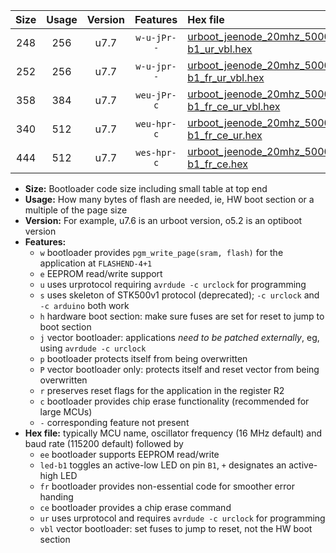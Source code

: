 |Size|Usage|Version|Features|Hex file|
|:-:|:-:|:-:|:-:|:--|
|248|256|u7.7|`w-u-jPr--`|[urboot_jeenode_20mhz_500000bps_led-b1_ur_vbl.hex](https://raw.githubusercontent.com/stefanrueger/urboot.hex/main/boards/jeenode/fcpu_20mhz/500000_bps/urboot_jeenode_20mhz_500000bps_led-b1_ur_vbl.hex)|
|252|256|u7.7|`w-u-jpr--`|[urboot_jeenode_20mhz_500000bps_led-b1_fr_ur_vbl.hex](https://raw.githubusercontent.com/stefanrueger/urboot.hex/main/boards/jeenode/fcpu_20mhz/500000_bps/urboot_jeenode_20mhz_500000bps_led-b1_fr_ur_vbl.hex)|
|358|384|u7.7|`weu-jPr-c`|[urboot_jeenode_20mhz_500000bps_ee_led-b1_fr_ce_ur_vbl.hex](https://raw.githubusercontent.com/stefanrueger/urboot.hex/main/boards/jeenode/fcpu_20mhz/500000_bps/urboot_jeenode_20mhz_500000bps_ee_led-b1_fr_ce_ur_vbl.hex)|
|340|512|u7.7|`weu-hpr-c`|[urboot_jeenode_20mhz_500000bps_ee_led-b1_fr_ce_ur.hex](https://raw.githubusercontent.com/stefanrueger/urboot.hex/main/boards/jeenode/fcpu_20mhz/500000_bps/urboot_jeenode_20mhz_500000bps_ee_led-b1_fr_ce_ur.hex)|
|444|512|u7.7|`wes-hpr-c`|[urboot_jeenode_20mhz_500000bps_ee_led-b1_fr_ce.hex](https://raw.githubusercontent.com/stefanrueger/urboot.hex/main/boards/jeenode/fcpu_20mhz/500000_bps/urboot_jeenode_20mhz_500000bps_ee_led-b1_fr_ce.hex)|

- **Size:** Bootloader code size including small table at top end
- **Usage:** How many bytes of flash are needed, ie, HW boot section or a multiple of the page size
- **Version:** For example, u7.6 is an urboot version, o5.2 is an optiboot version
- **Features:**
  + `w` bootloader provides `pgm_write_page(sram, flash)` for the application at `FLASHEND-4+1`
  + `e` EEPROM read/write support
  + `u` uses urprotocol requiring `avrdude -c urclock` for programming
  + `s` uses skeleton of STK500v1 protocol (deprecated); `-c urclock` and `-c arduino` both work
  + `h` hardware boot section: make sure fuses are set for reset to jump to boot section
  + `j` vector bootloader: applications *need to be patched externally*, eg, using `avrdude -c urclock`
  + `p` bootloader protects itself from being overwritten
  + `P` vector bootloader only: protects itself and reset vector from being overwritten
  + `r` preserves reset flags for the application in the register R2
  + `c` bootloader provides chip erase functionality (recommended for large MCUs)
  + `-` corresponding feature not present
- **Hex file:** typically MCU name, oscillator frequency (16 MHz default) and baud rate (115200 default) followed by
  + `ee` bootloader supports EEPROM read/write
  + `led-b1` toggles an active-low LED on pin `B1`, `+` designates an active-high LED
  + `fr` bootloader provides non-essential code for smoother error handing
  + `ce` bootloader provides a chip erase command
  + `ur` uses urprotocol and requires `avrdude -c urclock` for programming
  + `vbl` vector bootloader: set fuses to jump to reset, not the HW boot section
